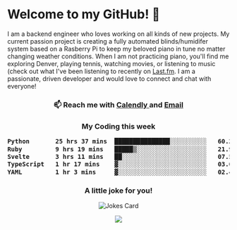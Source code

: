 <h1> Welcome to my GitHub! 👋 </h1>


  I am a backend engineer who loves working on all kinds of new projects. My current passion project is creating a fully automated blinds/humidifer system based on a Rasberry Pi to keep my beloved piano in tune no matter changing weather conditions. When I am not practicing piano, you'll find me exploring Denver, playing tennis, watching movies, or listening to music (check out what I've been listening to recently on [Last.fm](https://www.last.fm/user/mballa000). I am a passionate, driven developer and would love to connect and chat with everyone!

<h3 align = "center"> 📫 Reach me with <a href = "https://calendly.com/msbrandt00/30min"> Calendly </a> and <a href="mailto:msbrandt00@gmail.com">Email</a> 
 </h3>


 
<div align = "center"
[![Anurag's GitHub stats](https://github-readme-stats.vercel.app/api?username=mbrandt00)](https://github.com/anuraghazra/github-readme-stats)
          </div>
<h3 align="center">
  My Coding this week
<!--START_SECTION:waka-->

```txt
Python       25 hrs 37 mins  ███████████████░░░░░░░░░░   60.22 %
Ruby         9 hrs 19 mins   █████▒░░░░░░░░░░░░░░░░░░░   21.93 %
Svelte       3 hrs 11 mins   ██░░░░░░░░░░░░░░░░░░░░░░░   07.51 %
TypeScript   1 hr 17 mins    ▓░░░░░░░░░░░░░░░░░░░░░░░░   03.03 %
YAML         1 hr 3 mins     ▓░░░░░░░░░░░░░░░░░░░░░░░░   02.49 %
```

<!--END_SECTION:waka-->

### A little joke for you!

![Jokes Card](https://readme-jokes.vercel.app/api?hideBorder)

<a href="https://www.linkedin.com/in/mbrandt00/"><img src="https://img.shields.io/badge/linkedin-%230077B5.svg?&style=for-the-badge&logo=linkedin&logoColor=white" /></a>
